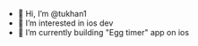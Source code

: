 - 👋 Hi, I’m @tukhan1
- 👀 I’m interested in ios dev
- 🌱 I’m currently building "Egg timer" app on ios
